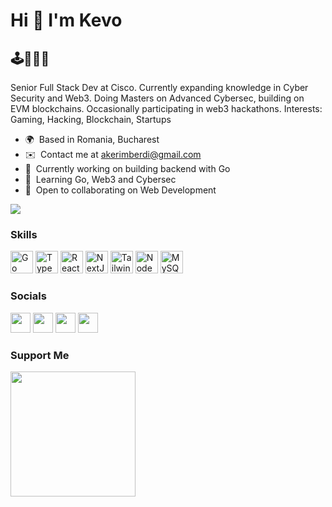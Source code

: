 Hi 👋 I'm Kevo
==================================
🕹️👾👨‍💻
--------------------------

Senior Full Stack Dev at Cisco. Currently expanding knowledge in Cyber Security and Web3. Doing Masters on Advanced Cybersec, building on EVM blockchains. Occasionally participating in web3 hackathons. Interests: Gaming, Hacking, Blockchain, Startups 

* 🌍  Based in Romania, Bucharest
* ✉️  Contact me at [akerimberdi@gmail.com](mailto:akerimberdi@gmail.com)
* 🚀  Currently working on building backend with Go
* 🧠  Learning Go, Web3 and Cybersec
* 🤝  Open to collaborating on Web Development

<a href="https://www.twitter.com/kevo_adler" target="_blank" rel="noreferrer"><img
src="https://img.shields.io/twitter/follow/kevo_adler?logo=twitter&style=for-the-badge&color=0891b2&labelColor=1c1917"
/></a>

### Skills

<p align="left">
  <a href="https://www.go.dev/" target="_blank" rel="noreferrer"><img src="https://raw.githubusercontent.com/danielcranney/readme-generator/main/public/icons/skills/go-colored.svg" width="36" height="36" alt="Go" /></a>
<a href="https://www.typescriptlang.org/" target="_blank" rel="noreferrer"><img src="https://raw.githubusercontent.com/danielcranney/readme-generator/main/public/icons/skills/typescript-colored.svg" width="36" height="36" alt="TypeScript" /></a>
<a href="https://reactjs.org/" target="_blank" rel="noreferrer"><img src="https://raw.githubusercontent.com/danielcranney/readme-generator/main/public/icons/skills/react-colored.svg" width="36" height="36" alt="React" /></a>
<a href="https://nextjs.org/docs" target="_blank" rel="noreferrer"><img src="https://raw.githubusercontent.com/danielcranney/readme-generator/main/public/icons/skills/nextjs-colored.svg" width="36" height="36" alt="NextJs" /></a>
<a href="https://tailwindcss.com/" target="_blank" rel="noreferrer"><img src="https://raw.githubusercontent.com/danielcranney/readme-generator/main/public/icons/skills/tailwindcss-colored.svg" width="36" height="36" alt="TailwindCSS" /></a>
<a href="https://nodejs.org/en/" target="_blank" rel="noreferrer"><img src="https://raw.githubusercontent.com/danielcranney/readme-generator/main/public/icons/skills/nodejs-colored.svg" width="36" height="36" alt="NodeJS" /></a>
<a href="https://www.mysql.com/" target="_blank" rel="noreferrer"><img src="https://raw.githubusercontent.com/danielcranney/readme-generator/main/public/icons/skills/mysql-colored.svg" width="36" height="36" alt="MySQL" /></a>
</p>


### Socials

<p align="left"> <a href="https://www.github.com/fac3m4n" target="_blank" rel="noreferrer"><img src="https://raw.githubusercontent.com/danielcranney/readme-generator/main/public/icons/socials/github.svg" width="32" height="32" /></a> <a href="http://www.instagram.com/kevo.adler" target="_blank" rel="noreferrer"><img src="https://raw.githubusercontent.com/danielcranney/readme-generator/main/public/icons/socials/instagram.svg" width="32" height="32" /></a> <a href="https://www.linkedin.com/in/kerimberdi-agayev" target="_blank" rel="noreferrer"><img src="https://raw.githubusercontent.com/danielcranney/readme-generator/main/public/icons/socials/linkedin.svg" width="32" height="32" /></a> <a href="https://www.twitter.com/kevo_adler" target="_blank" rel="noreferrer"><img src="https://raw.githubusercontent.com/danielcranney/readme-generator/main/public/icons/socials/twitter.svg" width="32" height="32" /></a></p>


### Support Me

<a href="https://www.buymeacoffee.com/akerimberdi"><img src="https://cdn.buymeacoffee.com/buttons/v2/default-yellow.png" width="200" /></a>

